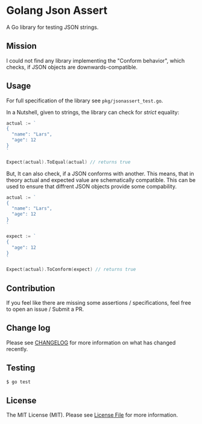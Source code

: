 # Golang Json Assert

A Go library for testing JSON strings.

## Mission
I could not find any library implementing the "Conform behavior", which checks,
 if JSON objects are downwards-compatible.  
 
 
## Usage

For full specification of the library see `pkg/jsonassert_test.go`.

In a Nutshell, given to strings, the library can check for *strict* equality:
``` go
actual := `
{
  "name": "Lars",
  "age": 12
}
`

Expect(actual).ToEqual(actual) // returns true
```


But, It can also check, if a JSON conforms with another. This means, that in theory
actual and expected value are schematically compatible. This can be used to ensure that 
diffrent JSON objects provide some compability.

``` go
actual := `
{
  "name": "Lars",
  "age": 12
}
`

expect := `
{
  "age": 12
}
`

Expect(actual).ToConform(expect) // returns true
```

## Contribution
If you feel like there are missing some assertions / specifications, feel free to open an issue / Submit a PR.

## Change log

Please see [CHANGELOG](CHANGELOG.md) for more information on what has changed recently.

## Testing

``` bash
$ go test
```

## License

The MIT License (MIT). Please see [License File](LICENSE.md) for more information.

